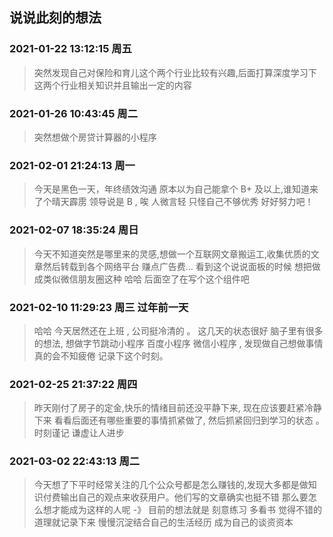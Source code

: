 ## 说说此刻的想法

### 2021-01-22 13:12:15 周五

> 突然发现自己对保险和育儿这个两个行业比较有兴趣,后面打算深度学习下这两个行业相关知识并且输出一定的内容

### 2021-01-26 10:43:45 周二

> 突然想做个房贷计算器的小程序

### 2021-02-01 21:24:13 周一

> 今天是黑色一天，年终绩效沟通 原本以为自己能拿个 B+ 及以上,谁知道来了个晴天霹雳 领导说是 B , 唉 人微言轻 只怪自己不够优秀 好好努力吧！

### 2021-02-07 18:35:24 周日 

> 今天不知道突然是哪里来的灵感,想做一个互联网文章搬运工,收集优质的文章然后转载到各个网络平台 赚点广告费... 看到这个说说面板的时候 想把做成类似微信朋友圈这种 哈哈 后面空了在写个这个组件吧

### 2021-02-10 11:29:23 周三 过年前一天 

> 哈哈 今天居然还在上班 , 公司挺冷清的 。 这几天的状态很好 脑子里有很多的想法, 想做字节跳动小程序 百度小程序 微信小程序 , 发现做自己想做事情 真的会不知疲倦 记录下这个时刻。

### 2021-02-25 21:37:22 周四

> 昨天刚付了房子的定金,快乐的情绪目前还没平静下来, 现在应该要赶紧冷静下来 看看后面还有哪些重要的事情抓紧做了, 然后抓紧回归到学习的状态 。时刻谨记 谦虚让人进步 


### 2021-03-02 22:43:13 周二

> 今天想了下平时经常关注的几个公众号都是怎么赚钱的,发现大多都是做知识付费输出自己的观点来收获用户。他们写的文章确实也挺不错 那么要怎么想才能成为这样的人呢 -》 目前的想法就是 刻意练习 多看书 觉得不错的道理就记录下来 慢慢沉淀结合自己的生活经历 成为自己的谈资资本 


